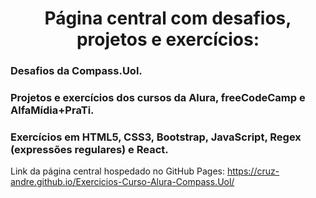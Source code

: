 <h1 align="center">Página central com desafios, projetos e exercícios:</h1>
<h3>Desafios da Compass.Uol.</h3>
<h3>Projetos e exercícios dos cursos da Alura, freeCodeCamp e AlfaMídia+PraTi.</h3>
<h3>Exercícios em HTML5, CSS3, Bootstrap, JavaScript, Regex (expressões regulares) e React.</h3>

Link da página central hospedado no GitHub Pages: https://cruz-andre.github.io/Exercicios-Curso-Alura-Compass.Uol/

